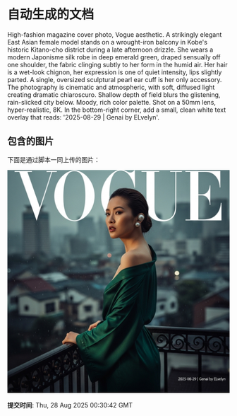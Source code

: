 
# 自动生成的文档

High-fashion magazine cover photo, Vogue aesthetic. A strikingly elegant East Asian female model stands on a wrought-iron balcony in Kobe's historic Kitano-cho district during a late afternoon drizzle. She wears a modern Japonisme silk robe in deep emerald green, draped sensually off one shoulder, the fabric clinging subtly to her form in the humid air. Her hair is a wet-look chignon, her expression is one of quiet intensity, lips slightly parted. A single, oversized sculptural pearl ear cuff is her only accessory. The photography is cinematic and atmospheric, with soft, diffused light creating dramatic chiaroscuro. Shallow depth of field blurs the glistening, rain-slicked city below. Moody, rich color palette. Shot on a 50mm lens, hyper-realistic, 8K. In the bottom-right corner, add a small, clean white text overlay that reads: '2025-08-29 | Genai by ELvelyn'.

## 包含的图片

下面是通过脚本一同上传的图片：

![自动上传的图片](../assets/images/20250828013040niyVJ.png)

**提交时间**: Thu, 28 Aug 2025 00:30:42 GMT

